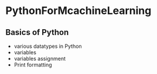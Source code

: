 # PythonForMcachineLearning

## Basics of Python
- various datatypes in Python
- variables
- variables assignment
- Print formatting
